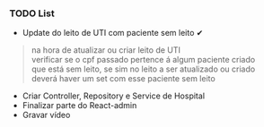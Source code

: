 ### TODO List

- Update do leito de UTI com paciente sem leito ✔

> na hora de atualizar ou criar leito de UTI <br/>
verificar se o cpf passado pertence á algum 
paciente criado <br>
que está sem leito,
se sim no leito a ser atualizado ou criado <br>
deverá haver um set com esse paciente sem leito

- Criar Controller, Repository e Service de Hospital
- Finalizar parte do React-admin
- Gravar vídeo 
